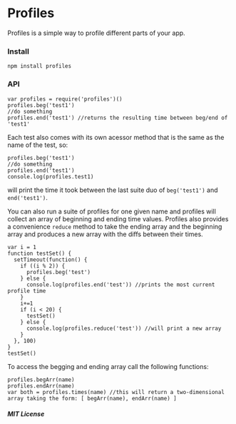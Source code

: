 
Profiles
========

Profiles is a simple way to profile different parts of your app.

### Install

    npm install profiles

### API

    var profiles = require('profiles')()
    profiles.beg('test1')
    //do something
    profiles.end('test1') //returns the resulting time between beg/end of 'test1'

Each test also comes with its own acessor method that is the same as the name of the test, so:

    profiles.beg('test1')
    //do something
    profiles.end('test1') 
    console.log(profiles.test1)

will print the time it took between the last suite duo of  `beg('test1')` and `end('test1')`.

You can also run a suite of profiles for one given name and profiles will collect an array of beginning and ending time values.
Profiles also provides a convenience `reduce` method to take the ending array and the beginning array and produces a new array with the diffs between their times.


    var i = 1
    function testSet() {
      setTimeout(function() {
        if ((i % 2)) {
          profiles.beg('test')
        } else {
          console.log(profiles.end('test')) //prints the most current profile time
        }
        i+=1
        if (i < 20) {
          testSet()
        } else {
          console.log(profiles.reduce('test')) //will print a new array
        }
      }, 100)
    }
    testSet()

To access the begging and ending array call the following functions:

    profiles.begArr(name)
    profiles.endArr(name)
    var both = profiles.times(name) //this will return a two-dimensional array taking the form: [ begArr(name), endArr(name) ]
 

##### MIT License

